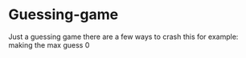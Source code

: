 # Guessing-game
Just a guessing game
there are a few ways to crash this for example:
making the max guess 0
